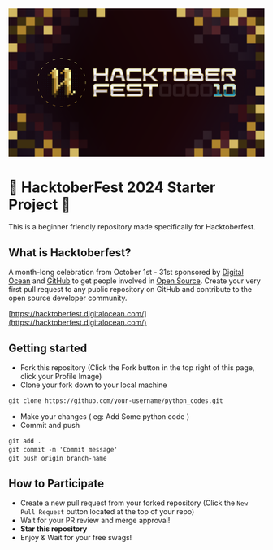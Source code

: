 <img src="https://raw.githubusercontent.com/MinatiScape/scripts/main/hf10_banner_1032x600.png">

# 🎃 HacktoberFest 2024 Starter Project 🎃

This is a beginner friendly repository made specifically for Hacktoberfest.

## What is Hacktoberfest?

A month-long celebration from October 1st - 31st sponsored by [Digital Ocean](https://hacktoberfest.digitalocean.com/) and [GitHub](https://github.com/blog/2433-celebrate-open-source-this-october-with-hacktoberfest) to get people involved in [Open Source](https://github.com/open-source). Create your very first pull request to any public repository on GitHub and contribute to the open source developer community.

[https://hacktoberfest.digitalocean.com/](https://hacktoberfest.digitalocean.com/)

## Getting started

- Fork this repository (Click the Fork button in the top right of this page, click your Profile Image)
- Clone your fork down to your local machine

```markdown
git clone https://github.com/your-username/python_codes.git
```

- Make your changes ( eg: Add Some python code )
- Commit and push

```markdown
git add .
git commit -m 'Commit message'
git push origin branch-name
```

## How to Participate

- Create a new pull request from your forked repository (Click the `New Pull Request` button located at the top of your repo)
- Wait for your PR review and merge approval!
- **Star this repository** 
- Enjoy & Wait for your free swags!
